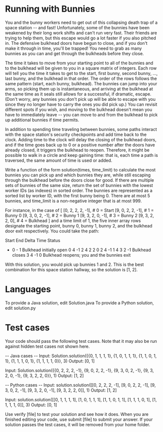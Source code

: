 Running with Bunnies
====================

You and the bunny workers need to get out of this collapsing death trap of a space station -- and fast! 
Unfortunately, some of the bunnies have been weakened by their long work shifts and can't run very fast. 
Their friends are trying to help them, but this escape would go a lot faster if you also pitched in. 
The defensive bulkhead doors have begun to close, and if you don't make it through in time, you'll be trapped! 
You need to grab as many bunnies as you can and get through the bulkheads before they close.

The time it takes to move from your starting point to all of the bunnies and to the bulkhead will be given to you in a square matrix of integers. 
Each row will tell you the time it takes to get to the start, first bunny, second bunny, ..., last bunny, and the bulkhead in that order. 
The order of the rows follows the same pattern (start, each bunny, bulkhead). 
The bunnies can jump into your arms, so picking them up is instantaneous, and arriving at the bulkhead at the same time as it seals still allows for a successful, 
if dramatic, escape. (Don't worry, any bunnies you don't pick up will be able to escape with you since they no longer have to carry the ones you did pick up.) 
You can revisit different spots if you wish, and moving to the bulkhead doesn't mean you have to immediately leave -- you can move to and from the bulkhead to pick up additional bunnies if time permits.

In addition to spending time traveling between bunnies, some paths interact with the space station's security checkpoints and add time back to the clock. 
Adding time to the clock will delay the closing of the bulkhead doors, and if the time goes back up to 0 or a positive number after the doors have already closed, 
it triggers the bulkhead to reopen. 
Therefore, it might be possible to walk in a circle and keep gaining time: that is, each time a path is traversed, the same amount of time is used or added.

Write a function of the form solution(times, time_limit) to calculate the most bunnies you can pick up and which bunnies they are, while still escaping through the bulkhead before the doors close for good. 
If there are multiple sets of bunnies of the same size, return the set of bunnies with the lowest worker IDs (as indexes) in sorted order. 
The bunnies are represented as a sorted list by worker ID, with the first bunny being 0. 
There are at most 5 bunnies, and time_limit is a non-negative integer that is at most 999.

For instance, in the case of
[
[0, 2, 2, 2, -1],  # 0 = Start
[9, 0, 2, 2, -1],  # 1 = Bunny 0
[9, 3, 0, 2, -1],  # 2 = Bunny 1
[9, 3, 2, 0, -1],  # 3 = Bunny 2
[9, 3, 2, 2,  0],  # 4 = Bulkhead
]
and a time limit of 1, the five inner array rows designate the starting point, bunny 0, bunny 1, bunny 2, and the bulkhead door exit respectively. You could take the path:

Start End Delta Time Status
-   0     -    1 Bulkhead initially open
0   4    -1    2
4   2     2    0
2   4    -1    1
4   3     2   -1 Bulkhead closes
3   4    -1    0 Bulkhead reopens; you and the bunnies exit

With this solution, you would pick up bunnies 1 and 2. This is the best combination for this space station hallway, so the solution is [1, 2].

Languages
=========

To provide a Java solution, edit Solution.java
To provide a Python solution, edit solution.py

Test cases
==========
Your code should pass the following test cases.
Note that it may also be run against hidden test cases not shown here.

-- Java cases --
Input:
Solution.solution({{0, 1, 1, 1, 1}, {1, 0, 1, 1, 1}, {1, 1, 0, 1, 1}, {1, 1, 1, 0, 1}, {1, 1, 1, 1, 0}}, 3)
Output:
[0, 1]

Input:
Solution.solution({{0, 2, 2, 2, -1}, {9, 0, 2, 2, -1}, {9, 3, 0, 2, -1}, {9, 3, 2, 0, -1}, {9, 3, 2, 2, 0}}, 1)
Output:
[1, 2]

-- Python cases --
Input:
solution.solution([[0, 2, 2, 2, -1], [9, 0, 2, 2, -1], [9, 3, 0, 2, -1], [9, 3, 2, 0, -1], [9, 3, 2, 2, 0]], 1)
Output:
[1, 2]

Input:
solution.solution([[0, 1, 1, 1, 1], [1, 0, 1, 1, 1], [1, 1, 0, 1, 1], [1, 1, 1, 0, 1], [1, 1, 1, 1, 0]], 3)
Output:
[0, 1]

Use verify [file] to test your solution and see how it does. When you are finished editing your code, use submit [file] to submit your answer. If your solution passes the test cases, it will be removed from your home folder.